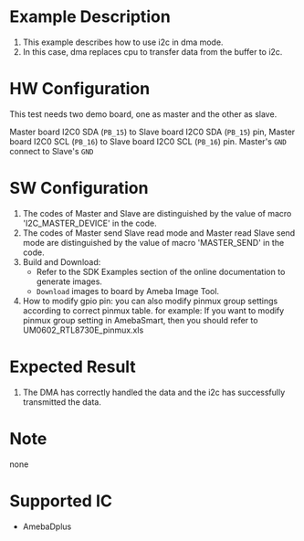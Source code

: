 # Example Description

1. This example describes how to use i2c in dma mode.
2. In this case, dma replaces cpu to transfer data from the buffer to i2c.

# HW Configuration

This test needs two demo board, one as master and the other as slave.

Master board I2C0 SDA (`PB_15`) to Slave board I2C0 SDA (`PB_15`) pin,
Master board I2C0 SCL (`PB_16`) to Slave board I2C0 SCL (`PB_16`) pin.
Master's `GND` connect to Slave's `GND` 

# SW Configuration

1. The codes of Master and Slave are distinguished by the value of macro 'I2C_MASTER_DEVICE' in the code.
2. The codes of Master send Slave read mode and Master read Slave send mode are distinguished by the value of macro 'MASTER_SEND' in the code.
3. Build and Download:
   * Refer to the SDK Examples section of the online documentation to generate images.
   * `Download` images to board by Ameba Image Tool.
4. How to modify gpio pin:
   you can also modify pinmux group settings according to correct pinmux table.
   for example: 
   	If you want to modify pinmux group setting in AmebaSmart, then you should refer to UM0602_RTL8730E_pinmux.xls

# Expected Result

1. The DMA has correctly handled the data and the i2c has successfully transmitted the data.

# Note

none

# Supported IC

* AmebaDplus
